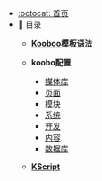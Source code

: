 <!-- docs/_sidebar.md -->
<!-- * [**Kooboo模板语法**](Kooboo模板语法/kooboo指令)
* [**koobo配置**](koobo配置/_sidebar)
* [**KScript**](KScript/) -->


- [:octocat: 首页](/README)
- :memo: 目录
   - [**Kooboo模板语法**](Kooboo模板语法/kooboo指令.md)
   
   - **koobo配置**
       - [媒体库](kooboo配置/媒体库)
       - [页面](kooboo配置/页面)
       - [模块](kooboo配置/模块)
       - [系统](kooboo配置/系统)
       - [开发](kooboo配置/开发)
       - [内容](kooboo配置/内容)
       - [数据库](kooboo配置/数据库)

   -  [**KScript**](KScript/)
   